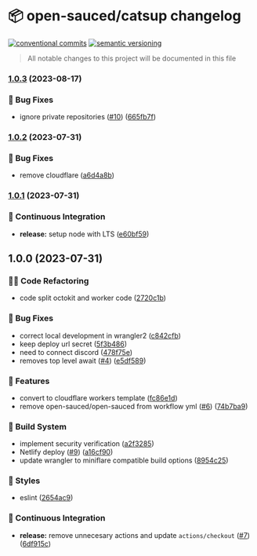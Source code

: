 # 📦 open-sauced/catsup changelog

[![conventional commits](https://img.shields.io/badge/conventional%20commits-1.0.0-yellow.svg)](https://conventionalcommits.org)
[![semantic versioning](https://img.shields.io/badge/semantic%20versioning-2.0.0-green.svg)](https://semver.org)

> All notable changes to this project will be documented in this file

### [1.0.3](https://github.com/open-sauced/catsup/compare/v1.0.2...v1.0.3) (2023-08-17)


### 🐛 Bug Fixes

* ignore private repositories ([#10](https://github.com/open-sauced/catsup/issues/10)) ([665fb7f](https://github.com/open-sauced/catsup/commit/665fb7f1c3c0b079d565da79251db4f84359aa2f))

### [1.0.2](https://github.com/open-sauced/catsup/compare/v1.0.1...v1.0.2) (2023-07-31)


### 🐛 Bug Fixes

* remove cloudflare ([a6d4a8b](https://github.com/open-sauced/catsup/commit/a6d4a8bbb10e5c2d1db35283682ba6330edaf3ef))

### [1.0.1](https://github.com/open-sauced/catsup/compare/v1.0.0...v1.0.1) (2023-07-31)


### 🔁 Continuous Integration

* **release:** setup node with LTS ([e60bf59](https://github.com/open-sauced/catsup/commit/e60bf59296359c63ce457f33802adf9ce81a3aab))

## 1.0.0 (2023-07-31)


### 🧑‍💻 Code Refactoring

* code split octokit and worker code ([2720c1b](https://github.com/open-sauced/catsup/commit/2720c1b007997fdfd91a5cbdc6c19fe37a960915))


### 🐛 Bug Fixes

* correct local development in wrangler2 ([c842cfb](https://github.com/open-sauced/catsup/commit/c842cfb9e3d6d7003d0dde832d7a3f7f438f8a12))
* keep deploy url secret ([5f3b486](https://github.com/open-sauced/catsup/commit/5f3b486600a163ed513f34d44668f41efcb2ae69))
* need to connect discord ([478f75e](https://github.com/open-sauced/catsup/commit/478f75e60c82b8e21726715774574debb002c5df))
* removes top level await ([#4](https://github.com/open-sauced/catsup/issues/4)) ([e5df589](https://github.com/open-sauced/catsup/commit/e5df5892fe1bcec36a00eb094d9f662485a7b7e9))


### 🍕 Features

* convert to cloudflare workers template ([fc86e1d](https://github.com/open-sauced/catsup/commit/fc86e1d2a2dcaa1367e0b2dacee387e444ac2229))
* remove open-sauced/open-sauced from workflow yml ([#6](https://github.com/open-sauced/catsup/issues/6)) ([74b7ba9](https://github.com/open-sauced/catsup/commit/74b7ba926d60e8dc67e5de771f02d4ffc3f2810d))


### 🤖 Build System

* implement security verification ([a2f3285](https://github.com/open-sauced/catsup/commit/a2f3285001915f9bc8b36c0f76280f236e9a2e88))
* Netlify deploy ([#9](https://github.com/open-sauced/catsup/issues/9)) ([a16cf90](https://github.com/open-sauced/catsup/commit/a16cf903be4c10dc1fd41e3ae44e092023ff5760))
* update wrangler to miniflare compatible build options ([8954c25](https://github.com/open-sauced/catsup/commit/8954c253961aa7579d2dc439eac783a6eb0cb72d))


### 🎨 Styles

* eslint ([2654ac9](https://github.com/open-sauced/catsup/commit/2654ac90a276aa0bbd7bd3bfdffb4b91c10841e0))


### 🔁 Continuous Integration

* **release:** remove unnecesary actions and update `actions/checkout` ([#7](https://github.com/open-sauced/catsup/issues/7)) ([6df915c](https://github.com/open-sauced/catsup/commit/6df915c4d32da8c7c5d4a028a9400044ddd015af))
